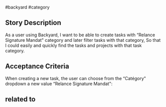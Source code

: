 #backyard
#category

## Story Description

As a user using Backyard, I want to be able to create tasks with “Relance Signature Mandat" category and later filter tasks with that category, So that I could easily and quickly find the tasks and projects with that task category.

## Acceptance Criteria

When creating a new task, the user can choose from the “Catégory" dropdown a new value “Relance Signature Mandat":

**related to**
- 

